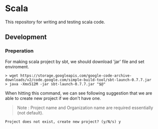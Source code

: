 # Scala

This repository for writing and testing scala code.

## Development

### Preperation

For making scala project by sbt, we should download 'jar' file and set enviroment.
```console
> wget https://storage.googleapis.com/google-code-archive-downloads/v2/code.google.com/simple-build-tool/sbt-launch-0.7.7.jar
> java -Xmx512M -jar sbt-launch-0.7.7.jar "$@"
```

When hitting this command, we can see following suggestion that we are able to create new project if we don't have one.

> Note : Project name and Organization name are required essentially (not default).

```console
Project does not exist, create new project? (y/N/s) y
```